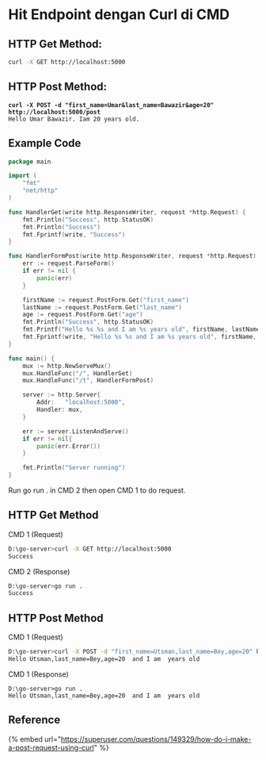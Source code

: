 # Hit Endpoint dengan Curl di CMD

## HTTP Get Method:

```bash
curl -X GET http://localhost:5000
```

## HTTP Post Method:

<pre class="language-bash"><code class="lang-bash"><strong>curl -X POST -d "first_name=Umar&#x26;last_name=Bawazir&#x26;age=20" http://localhost:5000/post
</strong>Hello Umar Bawazir. Iam 20 years old.
</code></pre>

## Example Code

```go
package main

import (
	"fmt"
	"net/http"
)

func HandlerGet(write http.ResponseWriter, request *http.Request) {
	fmt.Println("Success", http.StatusOK)
	fmt.Println("Success")
	fmt.Fprintf(write, "Success")
}

func HandlerFormPost(write http.ResponseWriter, request *http.Request) {
	err := request.ParseForm()
	if err != nil {
		panic(err)
	}

	firstName := request.PostForm.Get("first_name")
	lastName := request.PostForm.Get("last_name")
	age := request.PostForm.Get("age")
	fmt.Println("Success", http.StatusOK)
	fmt.Printf("Hello %s %s and I am %s years old", firstName, lastName, age)
	fmt.Fprintf(write, "Hello %s %s and I am %s years old", firstName, lastName, age)
}

func main() {
	mux := http.NewServeMux()
	mux.HandleFunc("/", HandlerGet)
	mux.HandleFunc("/t", HandlerFormPost)

	server := http.Server{
		Addr:   "localhost:5000",
		Handler: mux,
	}

	err := server.ListenAndServe()
	if err != nil{
		panic(err.Error())
	}

	fmt.Println("Server running")
}
```

Run go run . in CMD 2 then open CMD 1 to do request.

## HTTP Get Method

CMD 1 (Request)

```bash
D:\go-server>curl -X GET http://localhost:5000
Success
```

CMD 2 (Response)

```bash
D:\go-server>go run .
Success
```

## HTTP Post Method

CMD 1 (Request)

```bash
D:\go-server>curl -X POST -d "first_name=Utsman,last_name=Bey,age=20" http://localhost:5000/t
Hello Utsman,last_name=Bey,age=20  and I am  years old
```

CMD 1 (Response)

```
D:\go-server>go run .
Hello Utsman,last_name=Bey,age=20  and I am  years old
```

## Reference

{% embed url="https://superuser.com/questions/149329/how-do-i-make-a-post-request-using-curl" %}
